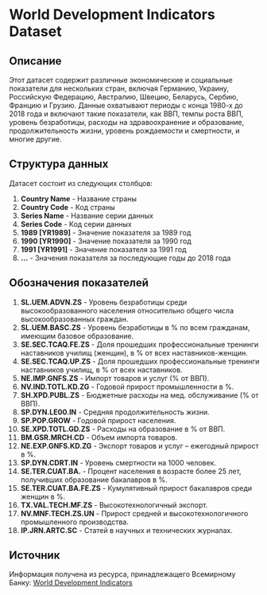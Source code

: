 # World Development Indicators Dataset

## Описание

Этот датасет содержит различные экономические и социальные показатели для нескольких стран, включая Германию, Украину, Российскую Федерацию, Австралию, Швецию, Беларусь, Сербию, Францию и Грузию. Данные охватывают периоды с конца 1980-х до 2018 года и включают такие показатели, как ВВП, темпы роста ВВП, уровень безработицы, расходы на здравоохранение и образование, продолжительность жизни, уровень рождаемости и смертности, и многие другие.

## Структура данных

Датасет состоит из следующих столбцов:

1. **Country Name** - Название страны
2. **Country Code** - Код страны
3. **Series Name** - Название серии данных
4. **Series Code** - Код серии данных
5. **1989 [YR1989]** - Значение показателя за 1989 год
6. **1990 [YR1990]** - Значение показателя за 1990 год
7. **1991 [YR1991]** - Значение показателя за 1991 год
8. **...** - Значения показателя за последующие годы до 2018 года

## Обозначения показателей

1. **SL.UEM.ADVN.ZS** - Уровень безработицы среди высокообразованного населения относительно общего числа высокообразованных граждан.
2. **SL.UEM.BASC.ZS** - Уровень безработицы в % по всем гражданам, имеющим базовое образование.
3. **SE.SEC.TCAQ.FE.ZS** - Доля прошедших профессиональные тренинги наставников училищ (женщин), в % от всех наставников-женщин.
4. **SE.SEC.TCAQ.UP.ZS** - Доля прошедших профессиональные тренинги наставников училищ, в % от всех наставников.
5. **NE.IMP.GNFS.ZS** - Импорт товаров и услуг (% от ВВП).
6. **NV.IND.TOTL.KD.ZG** - Годовой прирост промышленности в %.
7. **SH.XPD.PUBL.ZS** - Бюджетные расходы на мед. обслуживание (% от ВВП).
8. **SP.DYN.LE00.IN** - Средняя продолжительность жизни.
9. **SP.POP.GROW** - Годовой прирост населения.
10. **SE.XPD.TOTL.GD.ZS** - Расходы на образование в % от ВВП.
11. **BM.GSR.MRCH.CD** - Объем импорта товаров.
12. **NE.EXP.GNFS.KD.ZG** - Экспорт товаров и услуг – ежегодный прирост в %.
13. **SP.DYN.CDRT.IN** - Уровень смертности на 1000 человек.
14. **SE.TER.CUAT.BA.** - Процент населения в возрасте более 25 лет, получивших образование бакалавров в %.
15. **SE.TER.CUAT.BA.FE.ZS** - Кумулятивный прирост бакалавров среди женщин в %.
16. **TX.VAL.TECH.MF.ZS** - Высокотехнологичный экспорт.
17. **NV.MNF.TECH.ZS.UN** - Прирост средней и высокотехнологичного промышленного производства.
18. **IP.JRN.ARTC.SC** - Статей в научных и технических журналах.

## Источник

Информация получена из ресурса, принадлежащего Всемирному Банку: [World Development Indicators](http://databank.worldbank.org/data/reports.aspx?source=world-development-indicators#)